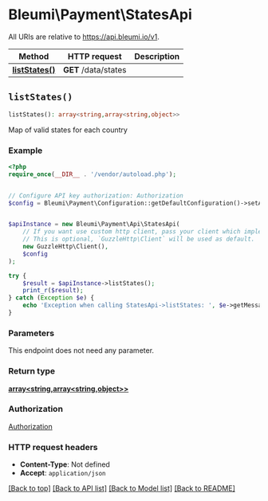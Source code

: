 # Bleumi\Payment\StatesApi

All URIs are relative to https://api.bleumi.io/v1.

Method | HTTP request | Description
------------- | ------------- | -------------
[**listStates()**](StatesApi.md#listStates) | **GET** /data/states | 


## `listStates()`

```php
listStates(): array<string,array<string,object>>
```



Map of valid states for each country

### Example

```php
<?php
require_once(__DIR__ . '/vendor/autoload.php');


// Configure API key authorization: Authorization
$config = Bleumi\Payment\Configuration::getDefaultConfiguration()->setApiKey('X-Api-Key', 'YOUR_API_KEY');


$apiInstance = new Bleumi\Payment\Api\StatesApi(
    // If you want use custom http client, pass your client which implements `GuzzleHttp\ClientInterface`.
    // This is optional, `GuzzleHttp\Client` will be used as default.
    new GuzzleHttp\Client(),
    $config
);

try {
    $result = $apiInstance->listStates();
    print_r($result);
} catch (Exception $e) {
    echo 'Exception when calling StatesApi->listStates: ', $e->getMessage(), PHP_EOL;
}
```

### Parameters

This endpoint does not need any parameter.

### Return type

[**array<string,array<string,object>>**](../Model/array.md)

### Authorization

[Authorization](../../README.md#Authorization)

### HTTP request headers

- **Content-Type**: Not defined
- **Accept**: `application/json`

[[Back to top]](#) [[Back to API list]](../../README.md#endpoints)
[[Back to Model list]](../../README.md#models)
[[Back to README]](../../README.md)
